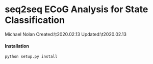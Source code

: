 # seq2seq ECoG Analysis for State Classification
Michael Nolan
Created:\t2020.02.13
Updated:\t2020.02.13

#### Installation
```
python setup.py install
```
